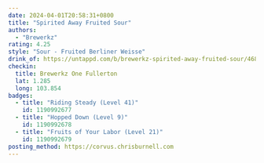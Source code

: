 ```yaml
---
date: 2024-04-01T20:58:31+0800
title: "Spirited Away Fruited Sour"
authors:
  - "Brewerkz"
rating: 4.25
style: "Sour - Fruited Berliner Weisse"
drink_of: https://untappd.com/b/brewerkz-spirited-away-fruited-sour/4681734
checkin:
  title: Brewerkz One Fullerton
  lat: 1.285
  long: 103.854
badges:
  - title: "Riding Steady (Level 41)"
    id: 1190992677
  - title: "Hopped Down (Level 9)"
    id: 1190992678
  - title: "Fruits of Your Labor (Level 21)"
    id: 1190992679
posting_method: https://corvus.chrisburnell.com
---
```

